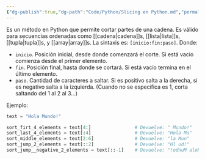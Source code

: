 ```yaml
---
{"dg-publish":true,"dg-path":"Code/Python/Slicing en Python.md","permalink":"/code/python/slicing-en-python/","created":"2024-09-13T16:12","updated":"2024-09-13T16:13"}
---
```


Es un método en Python que permite cortar partes de una cadena. Es válido para secuencias ordenadas como [[cadena\|cadena]]s, [[lista\|lista]]s, [[tupla\|tupla]]s, y [[array\|array]]s. La sintaxis es: `[inicio:fin:paso]`. Donde:
- `inicio`. Posición inicial, desde donde comenzará el corte. Si está vacío comienza desde el primer elemento.
- `fin`. Posición final, hasta donde se cortará. Si está vacío termina en el último elemento.
- `paso`. Cantidad de caracteres a saltar. Si es positivo salta a la derecha, si es negativo salta a la izquierda. (Cuando no se especifica es 1, corta saltando del 1 al 2 al 3...)

Ejemplo:
```py
text = "Hola Mundo!"

sort_firt_4_elements = text[4:]                # Devuelve: " Mundo!"
sort_last_4_elements = text[:4]                # Devuelve: "Hola Mu"
sort_middle_elements = text[2:6]               # Devuelve: "la Mun"
sort_jump_2_elements = text[::2]               # Devuelve: "Hl ud!"
sort_jump__negative_2_elements = text[::-1]    # Devuelve: "!odnuM aloH"
```